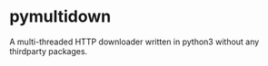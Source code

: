 pymultidown
===

A multi-threaded HTTP downloader written in python3 without any thirdparty packages.
